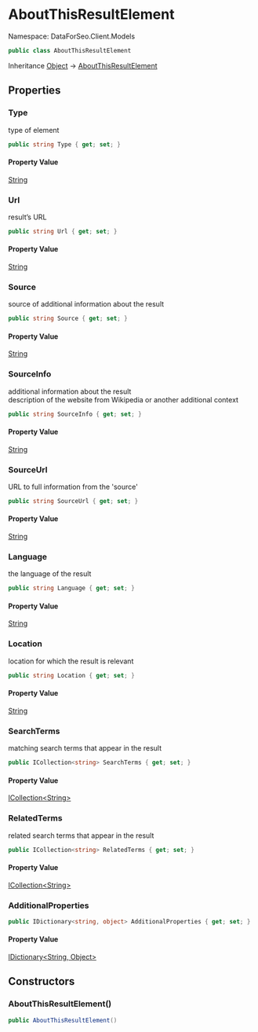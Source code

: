# AboutThisResultElement

Namespace: DataForSeo.Client.Models

```csharp
public class AboutThisResultElement
```

Inheritance [Object](https://docs.microsoft.com/en-us/dotnet/api/system.object) → [AboutThisResultElement](./dataforseo.client.models.aboutthisresultelement.md)

## Properties

### **Type**

type of element

```csharp
public string Type { get; set; }
```

#### Property Value

[String](https://docs.microsoft.com/en-us/dotnet/api/system.string)<br>

### **Url**

result’s URL

```csharp
public string Url { get; set; }
```

#### Property Value

[String](https://docs.microsoft.com/en-us/dotnet/api/system.string)<br>

### **Source**

source of additional information about the result

```csharp
public string Source { get; set; }
```

#### Property Value

[String](https://docs.microsoft.com/en-us/dotnet/api/system.string)<br>

### **SourceInfo**

additional information about the result
 <br>description of the website from Wikipedia or another additional context

```csharp
public string SourceInfo { get; set; }
```

#### Property Value

[String](https://docs.microsoft.com/en-us/dotnet/api/system.string)<br>

### **SourceUrl**

URL to full information from the 'source'

```csharp
public string SourceUrl { get; set; }
```

#### Property Value

[String](https://docs.microsoft.com/en-us/dotnet/api/system.string)<br>

### **Language**

the language of the result

```csharp
public string Language { get; set; }
```

#### Property Value

[String](https://docs.microsoft.com/en-us/dotnet/api/system.string)<br>

### **Location**

location for which the result is relevant

```csharp
public string Location { get; set; }
```

#### Property Value

[String](https://docs.microsoft.com/en-us/dotnet/api/system.string)<br>

### **SearchTerms**

matching search terms that appear in the result

```csharp
public ICollection<string> SearchTerms { get; set; }
```

#### Property Value

[ICollection&lt;String&gt;](https://docs.microsoft.com/en-us/dotnet/api/system.collections.generic.icollection-1)<br>

### **RelatedTerms**

related search terms that appear in the result

```csharp
public ICollection<string> RelatedTerms { get; set; }
```

#### Property Value

[ICollection&lt;String&gt;](https://docs.microsoft.com/en-us/dotnet/api/system.collections.generic.icollection-1)<br>

### **AdditionalProperties**

```csharp
public IDictionary<string, object> AdditionalProperties { get; set; }
```

#### Property Value

[IDictionary&lt;String, Object&gt;](https://docs.microsoft.com/en-us/dotnet/api/system.collections.generic.idictionary-2)<br>

## Constructors

### **AboutThisResultElement()**

```csharp
public AboutThisResultElement()
```
